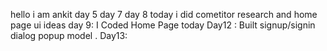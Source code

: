 hello i am ankit 
day 5
day 7
day 8 today i did cometitor research and home page ui ideas
day 9: I Coded Home Page today
Day12 : Built signup/signin dialog popup model .
Day13:
